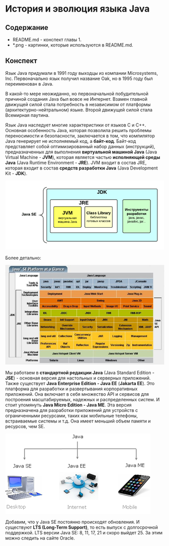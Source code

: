 # История и эволюция языка Java

## Содержание

* README.md - конспект главы 1.
* *.png - картинки, которые используются в README.md.

## Конспект

Язык Java придумали в 1991 году выходцы из компании Microsystems, Inc. Первоначально язык получил название Oak, но в 
1995 году был переименован в Java.

В какой-то мере неожиданно, но первоначальной побудительной причиной создания Java был вовсе не Интернет. Взамен главной
движущей силой стала потребность в независимом от платформы (архитектурно-нейтральном) языке. Второй движущей силой стала
Всемирная паутина.

Язык Java наследует многие характеристики от языков C и C++. Основная особенность Java, которая позволила решить проблемы 
переносимости и безопасности, заключается в том, что компилятор Java генерирует не исполняемый код, а **байт-код**. Байт-код
представляет собой оптимизированный набор данных (инструкций), предназначенных для выполнения **виртуальной машиной Java**
(Java Virtual Machine - **JVM**), которая является частью **исполняющей среды Java** (Java Runtime Environment - **JRE**).
JVM входит в состав JRE, которая входит в состав **средств разработки Java** (Java Development Kit - **JDK**).

![Структура1](Structure.png)

Более детально:

![Структура2](Structure2.jpg)

Мы работаем в **стандартной редакции Java** (Java Standard Edition - **JSE**) - основная версия для настольных и серверных
приложений. Также существует **Java Enterprise Edition - Java EE** (**Jakarta EE**). Это платформа для разработки и развертывания корпоративных 
приложений. Она включает в себя множество API и сервисов для построения масштабируемых, надежных и распределенных систем.
И стоит упомянуть **Java Micro Edition - Java ME**. Эта версия предназначена для разработки приложений для устройств с 
ограниченными ресурсами, таких как мобильные телефоны, встраиваемые системы и т.д. Она имеет меньший объем памяти и ресурсов, чем SE.

![Редакции](Editions.png)

Добавим, что у Java SE постоянно происходят обновления. И существуют **LTS (Long-Term Support)**, то есть выпуск с долгосрочной
поддержкой. LTS версии Java SE: 8, 11, 17, 21 и скоро выйдет 25. За этим можно следить на сайте Oracle. 